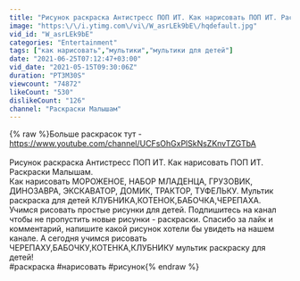 ```yaml
---
title: "Рисунок раскраска Антистресс ПОП ИТ. Как нарисовать ПОП ИТ. Раскраски Малышам."
image: "https:\/\/i.ytimg.com\/vi\/W_asrLEk9bE\/hqdefault.jpg"
vid_id: "W_asrLEk9bE"
categories: "Entertainment"
tags: ["как нарисовать","мультики","мультики для детей"]
date: "2021-06-25T07:12:47+03:00"
vid_date: "2021-05-15T09:30:06Z"
duration: "PT3M30S"
viewcount: "74872"
likeCount: "530"
dislikeCount: "126"
channel: "Раскраски Малышам"
---
```

{% raw %}Больше раскрасок тут - <a rel="nofollow" target="blank" href="https://www.youtube.com/channel/UCFsOhGxPlSkNsZKnvTZGTbA">https://www.youtube.com/channel/UCFsOhGxPlSkNsZKnvTZGTbA</a><br /><br />Рисунок раскраска Антистресс ПОП ИТ. Как нарисовать ПОП ИТ. Раскраски Малышам.<br />Как нарисовать МОРОЖЕНОЕ, НАБОР МЛАДЕНЦА, ГРУЗОВИК, ДИНОЗАВРА, ЭКСКАВАТОР, ДОМИК, ТРАКТОР, ТУФЕЛЬКУ. Мультик раскраска для детей КЛУБНИКА,КОТЕНОК,БАБОЧКА,ЧЕРЕПАХА. Учимся рисовать простые рисунки для детей. Подпишитесь на канал чтобы не пропустить новые рисунки - раскраски. Спасибо за лайк и комментарий, напишите какой рисунок хотели бы увидеть на нашем канале. А сегодня учимся рисовать ЧЕРЕПАХУ,БАБОЧКУ,КОТЕНКА,КЛУБНИКУ мультик раскраску для детей!<br />#раскраска #нарисовать #рисунок{% endraw %}
